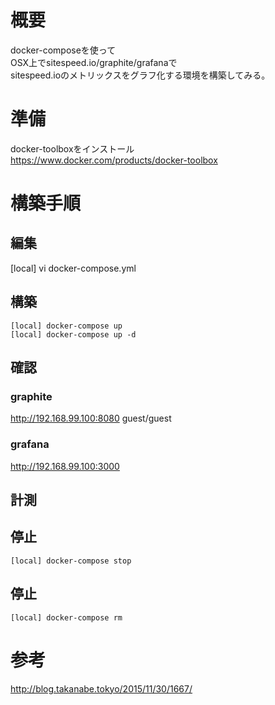 
# 概要

docker-composeを使って  
OSX上でsitespeed.io/graphite/grafanaで  
sitespeed.ioのメトリックスをグラフ化する環境を構築してみる。

# 準備

docker-toolboxをインストール  
https://www.docker.com/products/docker-toolbox

# 構築手順

## 編集
[local] vi docker-compose.yml

## 構築
```
[local] docker-compose up
[local] docker-compose up -d
```

## 確認

### graphite
http://192.168.99.100:8080
guest/guest

### grafana
http://192.168.99.100:3000

## 計測

## 停止
```
[local] docker-compose stop
```

## 停止
```
[local] docker-compose rm
```

# 参考

http://blog.takanabe.tokyo/2015/11/30/1667/
